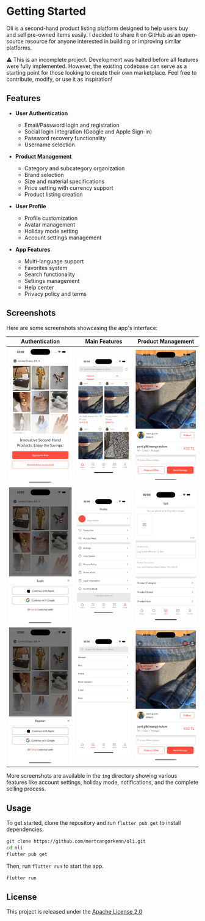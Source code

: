 # Getting Started

Oli is a second-hand product listing platform designed to help users buy and sell pre-owned items easily. I decided to share it on GitHub as an open-source resource for anyone interested in building or improving similar platforms.

⚠ This is an incomplete project. Development was halted before all features were fully implemented. However, the existing codebase can serve as a starting point for those looking to create their own marketplace. Feel free to contribute, modify, or use it as inspiration!

## Features

- **User Authentication**

  - Email/Password login and registration
  - Social login integration (Google and Apple Sign-in)
  - Password recovery functionality
  - Username selection

- **Product Management**

  - Category and subcategory organization
  - Brand selection
  - Size and material specifications
  - Price setting with currency support
  - Product listing creation

- **User Profile**

  - Profile customization
  - Avatar management
  - Holiday mode setting
  - Account settings management

- **App Features**
  - Multi-language support
  - Favorites system
  - Search functionality
  - Settings management
  - Help center
  - Privacy policy and terms

## Screenshots

Here are some screenshots showcasing the app's interface:

|        Authentication         |         Main Features         |            Product Management             |
| :---------------------------: | :---------------------------: | :---------------------------------------: |
| <img src="img/landing.png" width="250"/> | <img src="img/home.png" width="250"/> | <img src="img/item-details.png" width="250"/> |
| <img src="img/login.png" width="250"/> | <img src="img/profile.png" width="250"/> | <img src="img/sell.png" width="250"/> |
| <img src="img/register.png" width="250"/> | <img src="img/category.png" width="250"/> | <img src="img/item-details-2.png" width="250"/> |

More screenshots are available in the `img` directory showing various features like account settings, holiday mode, notifications, and the complete selling process.

## Usage

To get started, clone the repository and run `flutter pub get` to install dependencies.

```bash
git clone https://github.com/mertcangorkenn/oli.git
cd oli
flutter pub get
```

Then, run `flutter run` to start the app.

```bash
flutter run
```

## License

This project is released under the [Apache License 2.0](LICENSE)
